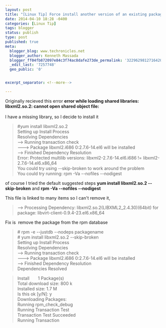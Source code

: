 ```yaml
---
layout: post
title: "[Linux Tip] Force install another version of an existing package RHEL6"
date: 2014-04-10 18:28 -0400
categories: [Linux Tip]
tags: blogger
status: publish
type: post
published: true
meta:
  blogger_blog: www.techronicles.net
  blogger_author: Kenneth Massada
  blogger_ff04fb872097e84c3f74ac8dafe273de_permalink: '3229629812716420451'
  _edit_last: '7257748'
  geo_public: '0'


excerpt_separator: <!--more-->

---
```

<p>Originally recieved this error <b>error while loading shared libraries: libxml2.so.2: cannot open shared object file:</b><br />
<b><br />
</b>I have a missing library, so I decide to install it</p>
<blockquote class="tr_bq"><p>#yum install libxml2.so.2<br />
Setting up Install Process<br />
Resolving Dependencies<br />
--&gt; Running transaction check<br />
---&gt; Package libxml2.i686 0:2.7.6-14.el6 will be installed<br />
--&gt; Finished Dependency Resolution<br />
Error: Protected multilib versions: libxml2-2.7.6-14.el6.i686 != libxml2-2.7.6-14.el6.x86_64<br />
You could try using --skip-broken to work around the problem<br />
You could try running: rpm -Va --nofiles --nodigest</p></blockquote>
<div>of course I tried the default suggested steps <b>yum install libxml2.so.2 --skip-broken</b> and <b>rpm -Va --nofiles --nodigest</b></div>
<p>This file is linked to many items so I can't remove it,</p>
<blockquote class="tr_bq"><p>--&gt; Processing Dependency: libxml2.so.2(LIBXML2_2.4.30)(64bit) for package: libvirt-client-0.9.4-23.el6.x86_64</p></blockquote>
<p>Fix is  remove the package from the rpm database</p>
<blockquote class="tr_bq"><p># rpm -e --justdb --nodeps packagename<br />
# yum install libxml2.so.2 --skip-broken<br />
Setting up Install Process<br />
Resolving Dependencies<br />
--&gt; Running transaction check<br />
---&gt; Package libxml2.i686 0:2.7.6-14.el6 will be installed<br />
--&gt; Finished Dependency Resolution<br />
Dependencies Resolved</p></blockquote>
<blockquote class="tr_bq"><p>Install       1 Package(s)<br />
Total download size: 800 k<br />
Installed size: 1.7 M<br />
Is this ok [y/N]: y<br />
Downloading Packages:<br />
Running rpm_check_debug<br />
Running Transaction Test<br />
Transaction Test Succeeded<br />
Running Transaction</p></blockquote>
<div></div>
